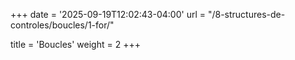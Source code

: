 +++
date = '2025-09-19T12:02:43-04:00'
url = "/8-structures-de-controles/boucles/1-for/"

title = 'Boucles'
weight = 2
+++

